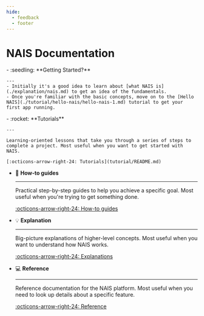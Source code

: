 ```yaml
---
hide:
  - feedback
  - footer
---
```


<style> // hides the edit button on the start-page
  .md-typeset h1,
  .md-content__button {
    display: none;
  }
</style>

# NAIS Documentation

<div class="grid cards" markdown>
-   :seedling: **Getting Started?**

    ---
    - Initially it's a good idea to learn about [what NAIS is](./explanation/nais.md) to get an idea of the fundamentals.
    - Once you're familiar with the basic concepts, move on to the [Hello NAIS](./tutorial/hello-nais/hello-nais-1.md) tutorial to get your first app running.

</div>

<div class="grid cards" markdown>
-   :rocket: **Tutorials**

    ---

    Learning-oriented lessons that take you through a series of steps to complete a project. Most useful when you want to get started with NAIS.

    [:octicons-arrow-right-24: Tutorials](tutorial/README.md)

- :dart: **How-to guides**

    ---

    Practical step-by-step guides to help you achieve a specific goal. Most useful when you're trying to get something done.

    [:octicons-arrow-right-24: How-to guides](how-to-guides/README.md)

- :bulb: **Explanation**

    ---

    Big-picture explanations of higher-level concepts. Most useful when you want to understand how NAIS works.

    [:octicons-arrow-right-24: Explanations](explanation/README.md)

- :computer: **Reference**

    ---

    Reference documentation for the NAIS platform. Most useful when you need to look up details about a specific feature.

    [:octicons-arrow-right-24: Reference](reference/README.md)

</div>
